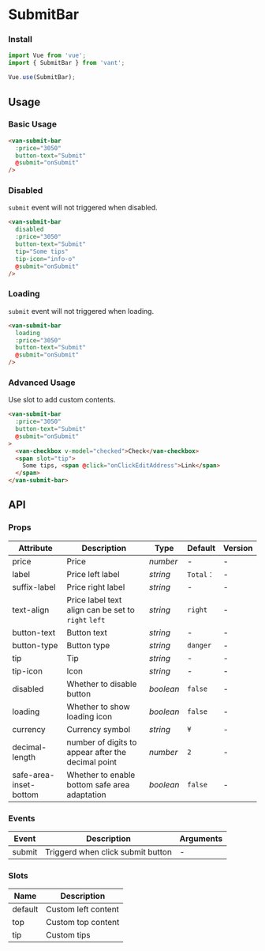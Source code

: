 # SubmitBar

### Install

``` javascript
import Vue from 'vue';
import { SubmitBar } from 'vant';

Vue.use(SubmitBar);
```

## Usage

### Basic Usage

```html
<van-submit-bar
  :price="3050"
  button-text="Submit"
  @submit="onSubmit"
/>
```

### Disabled

`submit` event will not triggered when disabled.

```html
<van-submit-bar
  disabled
  :price="3050"
  button-text="Submit"
  tip="Some tips"
  tip-icon="info-o"
  @submit="onSubmit"
/>
```

### Loading

`submit` event will not triggered when loading.

```html
<van-submit-bar
  loading
  :price="3050"
  button-text="Submit"
  @submit="onSubmit"
/>
```

### Advanced Usage

Use slot to add custom contents.

```html
<van-submit-bar
  :price="3050"
  button-text="Submit"
  @submit="onSubmit"
>
  <van-checkbox v-model="checked">Check</van-checkbox>
  <span slot="tip">
    Some tips, <span @click="onClickEditAddress">Link</span>
  </span>
</van-submit-bar>
```

## API

### Props

| Attribute | Description | Type | Default | Version |
|------|------|------|------|------|
| price | Price | *number* | - | - |
| label | Price left label | *string* | `Total：` | - |
| suffix-label | Price right label | *string* | - | - |
| text-align | Price label text align can be set to `right` `left` | *string* | `right` | - |
| button-text | Button text | *string* | - | - |
| button-type | Button type | *string* | `danger` | - |
| tip | Tip | *string* | - | - |
| tip-icon | Icon |  *string* | - | - |
| disabled | Whether to disable button | *boolean* | `false` | - |
| loading | Whether to show loading icon | *boolean* | `false` | - |
| currency | Currency symbol | *string* | `¥` | - |
| decimal-length | number of digits to appear after the decimal point | *number* | `2` | - |
| safe-area-inset-bottom | Whether to enable bottom safe area adaptation | *boolean* | `false` | - |

### Events

| Event | Description | Arguments |
|------|------|------|
| submit | Triggerd when click submit button | - |

### Slots

| Name | Description |
|------|------|
| default | Custom left content |
| top | Custom top content |
| tip | Custom tips |
